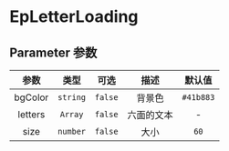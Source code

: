 # EpLetterLoading
## Parameter 参数
| 参数 | 类型 | 可选 | 描述 | 默认值 |
| :-------: | :-------: | :-------: | :-------: | :-------: |
| bgColor | `string` | `false` | 背景色 | `#41b883`|
| letters | `Array` | `false` | 六面的文本 | -|
| size | `number` | `false` | 大小 | `60`|
